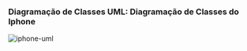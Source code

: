 ### Diagramação de Classes UML: Diagramação de Classes do Iphone

![iphone-uml](https://github.com/mateuzyn/iphone/assets/149985497/9130dd47-6742-4b8c-b68d-8259b2c9c96c)